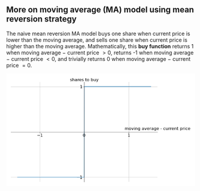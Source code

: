 ## More on moving average (MA) model using mean reversion strategy

The naive mean reversion MA model buys one share when current price is lower than the moving average, and sells one share when current price is higher than the moving average. Mathematically, this **buy function** returns 1 when moving average $-$ current price $>0$, returns -1 when moving average $-$ current price $<0$, and trivially returns 0 when moving average $-$ current price $=0$. 
<p align="center">
  <img src="graphs/buy_func_ind.png">
</p>

